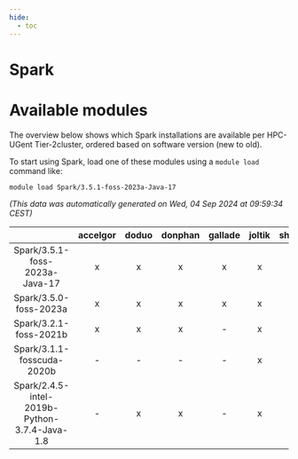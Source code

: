 ```yaml
---
hide:
  - toc
---
```


Spark
=====

# Available modules


The overview below shows which Spark installations are available per HPC-UGent Tier-2cluster, ordered based on software version (new to old).

To start using Spark, load one of these modules using a `module load` command like:

```shell
module load Spark/3.5.1-foss-2023a-Java-17
```

*(This data was automatically generated on Wed, 04 Sep 2024 at 09:59:34 CEST)*  

| |accelgor|doduo|donphan|gallade|joltik|shinx|skitty|
| :---: | :---: | :---: | :---: | :---: | :---: | :---: | :---: |
|Spark/3.5.1-foss-2023a-Java-17|x|x|x|x|x|-|x|
|Spark/3.5.0-foss-2023a|x|x|x|x|x|-|x|
|Spark/3.2.1-foss-2021b|x|x|x|-|x|-|x|
|Spark/3.1.1-fosscuda-2020b|-|-|-|-|x|-|-|
|Spark/2.4.5-intel-2019b-Python-3.7.4-Java-1.8|-|x|x|-|x|-|-|
